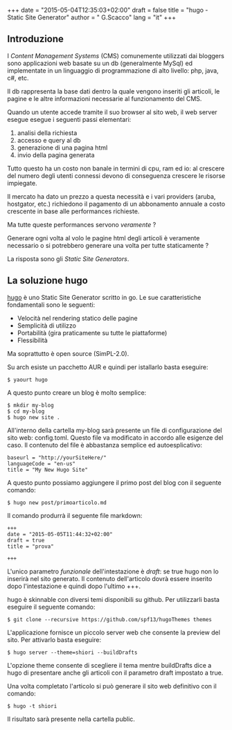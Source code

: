 +++
date = "2015-05-04T12:35:03+02:00"
draft = false
title = "hugo - Static Site Generator"
author = " G.Scacco"
lang = "it"
+++

## Introduzione

I *Content Management Systems* (CMS) comunemente utilizzati dai bloggers sono applicazioni web basate su un db (generalmente MySql) ed implementate in un linguaggio di programmazione di alto livello: php, java, c#, etc.

Il db rappresenta la base dati dentro la quale vengono inseriti gli articoli, le pagine e le altre informazioni necessarie al funzionamento del CMS.

Quando un utente accede tramite il suo browser al sito web, il web server esegue esegue i seguenti passi elementari:

1. analisi della richiesta
2. accesso e query al db
3. generazione di una pagina html
4. invio della pagina generata

Tutto questo ha un costo non banale in termini di cpu, ram ed io: al crescere del numero degli utenti connessi devono di conseguenza crescere le risorse impiegate.

Il mercato ha dato un prezzo a questa necessità e i vari providers (aruba, hostgator, etc.) richiedono il pagamento di un abbonamento annuale a costo crescente in base alle performances richieste.

Ma tutte queste performances servono *veramente* ?

Generare ogni volta al volo le pagine html degli articoli è veramente necessario o si potrebbero generare una volta per tutte staticamente ?

La risposta sono gli *Static Site Generators*.

## La soluzione hugo

[hugo](http://gohugo.io) è uno Static Site Generator scritto in go. Le sue caratteristiche fondamentali sono le seguenti:

* Velocità nel rendering statico delle pagine
* Semplicità di utilizzo
* Portabilità (gira praticamente su tutte le piattaforme)
* Flessibilità

Ma soprattutto è open source (SimPL-2.0).

Su arch esiste un pacchetto AUR e quindi per istallarlo basta eseguire:

    $ yaourt hugo

A questo punto creare un blog è molto semplice:

    $ mkdir my-blog
    $ cd my-blog
    $ hugo new site .

All'interno della cartella my-blog sarà presente un file di configurazione del sito web: config.toml. Questo file va modificato in accordo alle esigenze del caso. Il contenuto del file è abbastanza semplice ed autoesplicativo:

    baseurl = "http://yourSiteHere/"
    languageCode = "en-us"
    title = "My New Hugo Site"

A questo punto possiamo aggiungere il primo post del blog con il seguente comando:

    $ hugo new post/primoarticolo.md

Il comando produrrà il seguente file markdown:

    +++
    date = "2015-05-05T11:44:32+02:00"
    draft = true
    title = "prova"

    +++

L'unico parametro *funzionale* dell'intestazione è *draft*: se true hugo non lo inserirà nel sito generato. Il contenuto dell'articolo dovrà essere inserito dopo l'intestazione e quindi dopo l'ultimo +++.

hugo è skinnable con diversi temi disponibili su github. Per utilizzarli basta eseguire il seguente comando:

    $ git clone --recursive https://github.com/spf13/hugoThemes themes

L'applicazione fornisce un piccolo server web che consente la preview del sito. Per attivarlo basta eseguire:

    $ hugo server --theme=shiori --buildDrafts

L'opzione theme consente di scegliere il tema mentre buildDrafts dice a hugo di presentare anche gli articoli con il parametro draft impostato a true.

Una volta completato l'articolo si può generare il sito web definitivo con il comando:

    $ hugo -t shiori

Il risultato sarà presente nella cartella public.
